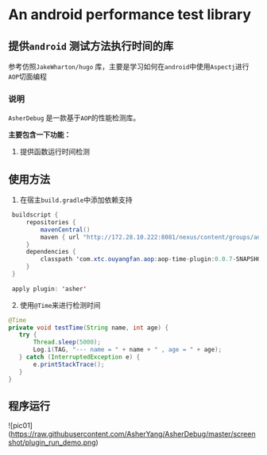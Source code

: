 # An android performance test library

## 提供`android` 测试方法执行时间的库
参考仿照`JakeWharton/hugo` 库，主要是学习如何在`android`中使用`Aspectj`进行`AOP`切面编程

### 说明

`AsherDebug` 是一款基于`AOP`的性能检测库。

**主要包含一下功能：**
1. 提供函数运行时间检测

## 使用方法
1. 在宿主`build.gradle`中添加依赖支持
 ```JAVA
  buildscript {
      repositories {
          mavenCentral()
          maven { url "http://172.28.10.222:8081/nexus/content/groups/android_public/" }
      }
      dependencies {
          classpath 'com.xtc.ouyangfan.aop:aop-time-plugin:0.0.7-SNAPSHOT'
      }
  }
  
  apply plugin: 'asher'
 ```
  
2. 使用`@Time`来进行检测时间
 ```JAVA
 @Time
 private void testTime(String name, int age) {
    try {
        Thread.sleep(5000);
        Log.i(TAG, "--- name = " + name + " , age = " + age);
    } catch (InterruptedException e) {
        e.printStackTrace();
    }
 } 
 ```

## 程序运行

![pic01] (https://raw.githubusercontent.com/AsherYang/AsherDebug/master/screenshot/plugin_run_demo.png)

